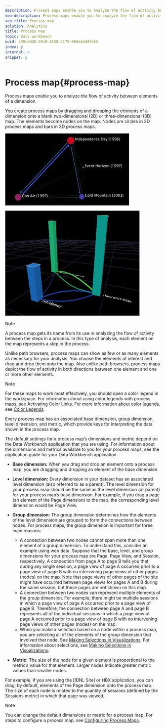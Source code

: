 ```yaml
---
description: Process maps enable you to analyze the flow of activity between elements of a dimension.
seo-description: Process maps enable you to analyze the flow of activity between elements of a dimension.
seo-title: Process map
solution: Analytics
title: Process map
topic: Data workbench
uuid: e39ce020-20c8-4158-a175-984e4dddfd62
index: y
internal: n
snippet: y
---
```


# Process map{#process-map}

Process maps enable you to analyze the flow of activity between elements of a dimension.

 You create process maps by dragging and dropping the elements of a dimension onto a blank two-dimensional (2D) or three-dimensional (3D) map. The elements become nodes on the map. Nodes are circles in 2D process maps and bars in 3D process maps.

![](assets/vis_2DProcessMap.png)

![](assets/vis_3DProcessMap.png)

>[!NOTE]
>
>A process map gets its name from its use in analyzing the flow of activity between the steps in a process. In this type of analysis, each element on the map represents a step in the process.

Unlike path browsers, process maps can show as few or as many elements as necessary for your analysis. You choose the elements of interest and drag and drop them onto the map. Also unlike path browsers, process maps depict the flow of activity in both directions between one element and one or more other elements.

>[!NOTE]
>
>For these maps to work most effectively, you should open a color legend in the workspace. For information about using color legends with process maps, see [Activating Color Links](../../../../home/c-get-started/c-analysis-vis/c-proc-maps/c-act-color-lnks.md#concept-2c9b9f67f2bd4cd7a5431fa21c094edc). For more information about color legends, see [Color Legends](../../../../home/c-get-started/c-analysis-vis/c-legends/c-color-leg.md#concept-f84d51dc0d6547f981d0642fc2d01358).

Every process map has an associated base dimension, group dimension, level dimension, and metric, which provide keys for interpreting the data shown in the process map.

The default settings for a process map’s dimensions and metric depend on the Data Workbench application that you are using. For information about the dimensions and metrics available to you for your process maps, see the application guide for your Data Workbench application.

* **Base dimension:** When you drag and drop an element onto a process map, you are dragging and dropping an element of the base dimension. 
* **Level dimension:** Every dimension in your dataset has an associated level dimension (also referred to as a parent). The level dimension for your process map should be the same as the level dimension (or parent) for your process map’s base dimension. For example, if you drag a page (an element of the Page dimension) to the map, the corresponding level dimension would be Page View. 
* **Group dimension:** The group dimension determines how the elements of the level dimension are grouped to form the connections between nodes. For process maps, the group dimension is important for three main reasons:

    * A connection between two nodes cannot span more than one element of a group dimension. To understand this, consider an example using web data. Suppose that the base, level, and group dimensions for your process map are Page, Page View, and Session, respectively. A connection from page A to page B tells you that, during any single session, a page view of page A occurred prior to a page view of page B with no intervening page views of other pages (nodes) on the map. Note that page views of other pages of the site might have occurred between page views for pages A and B during the same session, but these pages are not shown on this map. 
    * A connection between two nodes can represent multiple elements of the group dimension. For example, there might be multiple sessions in which a page view of page A occurred prior to a page view of page B. Therefore, the connection between page A and page B represents all of the individual sessions in which a page view of page A occurred prior to a page view of page B with no intervening page views of other pages (nodes) on the map. 
    * When you make a selection based on a node within a process map, you are selecting all of the elements of the group dimension that involved that node. See [Making Selections in Visualizations](../../../../home/c-get-started/c-vis/c-sel-vis/c-sel-vis.md#concept-012870ec22c7476e9afbf3b8b2515746). For information about selections, see [Making Selections in Visualizations](../../../../home/c-get-started/c-vis/c-sel-vis/c-sel-vis.md#concept-012870ec22c7476e9afbf3b8b2515746).

* **Metric:** The size of the node for a given element is proportional to the metric’s value for that element. Larger nodes indicate greater metric values than smaller nodes.

For example, if you are using the [!DNL Site] or HBX application, you can drag, by default, elements of the Page dimension onto the process map. The size of each node is related to the quantity of sessions (defined by the Sessions metric) in which that page was viewed.

>[!NOTE]
>
>You can change the default dimensions or metric for a process map. For steps to configure a process map, see [Configuring Process Maps](../../../../home/c-get-started/c-intf-anlys-ftrs/t-config-proc-maps.md#task-4a95730b18a14bc790a77c013832b2d6).

